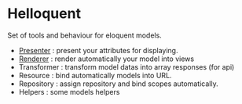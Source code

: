 # Helloquent

Set of tools and behaviour for eloquent models.

* [Presenter](https://github.com/white-frame/helloquent/wiki/Presenter) : present your attributes for displaying.
* [Renderer](https://github.com/white-frame/helloquent/wiki/Renderer) : render automatically your model into views
* Transformer : transform model datas into array responses (for api)
* Resource : bind automatically models into URL.
* Repository : assign repository and bind scopes automatically.
* Helpers : some models helpers
